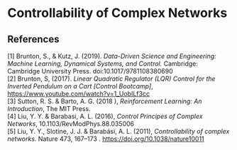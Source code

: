 # Controllability of Complex Networks

## References
[1] Brunton, S., & Kutz, J. (2019). _Data-Driven Science and Engineering: Machine Learning, Dynamical Systems, and Control._ Cambridge: Cambridge University Press. doi:10.1017/9781108380690  
[2] Brunton, S, (2017). _Linear Quadratic Regulator (LQR) Control for the Inverted Pendulum on a Cart [Control Bootcamp]_, https://www.youtube.com/watch?v=1_UobILf3cc  
[3] Sutton, R. S. & Barto, A. G. (2018 ), _Reinforcement Learning: An Introduction_, The MIT Press.  
[4] Liu, Y. Y. & Barabasi, A. L. (2016), _Control Principes of Complex Networks_, 10.1103/RevModPhys.88.035006  
[5] Liu, Y. Y., Slotine, J. J. & Barabási, A. L. (2011), _Controllability of complex networks._ Nature 473, 167–173 . https://doi.org/10.1038/nature10011 
